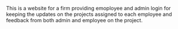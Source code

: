 This is a website for a firm providing emoployee and admin login for keeping the updates on the projects assigned to each employee and feedback from both admin and employee on the project.
